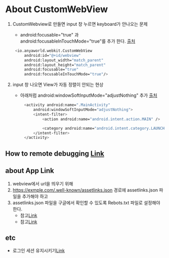 # About CustomWebView

1. CustomWebview로 만들면 input 창 누르면 keyboard가 안나오는 문제

   * android:focusable="true" 과  android:focusableInTouchMode="true"를 추가 한다. [출처](https://stackoverflow.com/questions/34623043/android-keyboard-not-showing-when-clicking-on-input-in-webview)

   ```bash
    <io.anyaworld.webkit.CustomWebView
        android:id="@+id/webview"
        android:layout_width="match_parent"
        android:layout_height="match_parent"
        android:focusable="true"
        android:focusableInTouchMode="true"/>
   ```

2. input 창 나오면 View가 자동 정렬이 안되는 현상

   * 아래처럼 android:windowSoftInputMode="adjustNothing" 추가 [출처](https://scshim.tistory.com/124)

   ```bash
        <activity android:name=".MainActivity"
            android:windowSoftInputMode="adjustNothing">
            <intent-filter>
                <action android:name="android.intent.action.MAIN" />

                <category android:name="android.intent.category.LAUNCHER" />
            </intent-filter>
        </activity>
   ```

## How to remote debugging [Link](https://developer.chrome.com/docs/devtools/remote-debugging/)

## about App Link

1. webview에서 url을 띄우기 위해
1. <https://exmple.com/.well-known/assetlinks.json> 경로에 assetlinks.json 파일을 추가해야 하고
1. assetlinks.json 파일을 구글에서 확인할 수 있도록 Rebots.txt 파일로 설정해야 한다.
    * 참고[Link](https://developer.android.com/training/app-links/verify-site-associations#publish-json)
    * 참고[Link](https://developer.android.com/training/app-links/verify-site-associations?hl=ko)

## etc

* 로그인 세션 유지시키기[Link](https://dailylonnie0125.tistory.com/11)
